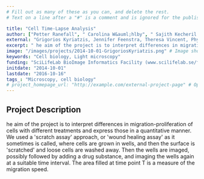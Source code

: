 ```yaml
---
# Fill out as many of these as you can, and delete the rest.
# Text on a line after a "#" is a comment and is ignored for the published page.

title: "Cell Time-Lapse Analysis"
author: ["Petter Ranefall", " Carolina W&auml;hlby", " Sajith Kecheril Sadanandan"]
external: "Grigorios Kyriatzis, Jennifer Feenstra, Theresa Vincent, Physiology and Pharmacology, KI"
excerpt: " he aim of the project is to interpret differences in migration-proliferation of cells with different  treatments and express those in a quantitative manner. We used a 'scratch assay' approach, or 'wo..."
image: "/images/projects/2014-10-01-GrigoriosKyriatzis.png" # Image should be pushed to /images/projects/YYYY-MM-DD-projectid/ before
keywords: "Cell biology, Light microscopy"
funding: "SciLifeLab BioImage Informatics Facility (www.scilifelab.se/facilities/bioimage-informatics)"
initdate: "2014-10-01"
lastdate: "2016-10-16"
tags_: "Microscopy, cell biology"
# project_homepage_url: "http://example.com/external-project-page" # Optional external homepage for this project
---
```


## Project Description
 he aim of the project is to interpret differences in migration-proliferation of cells with different treatments and express those in a quantitative manner. We used a 'scratch assay' approach, or 'wound healing assay' as it sometimes is called, where cells are grown in wells, and then the surface is 'scratched' and loose cells are washed away. Then the wells are imaged, possibly followed by adding a drug substance, and imaging the wells again at a suitable time interval. The area filled at time point T is a measure of the migration speed. 
